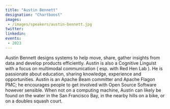 ```yaml
---
title: "Austin Bennett"
designation: "Chartboost"
images:
 - /images/speakers/austin-bennett.jpg
twitter: 
linkedin: 
events:
 - 2023
---
```


Austin Bennett designs systems to help move, share, gather insights from data and develop products efficiently. Austin is also a Cognitive Linguist with a focus on multimodal communication ( esp. with Red Hen Lab ). He is passionate about education, sharing knowledge, experience and opportunities. Austin is an Apache Beam committer and Apache Flagon PMC; he encourages people to get involved with Open Source Software however sensible. When not on a computing machine, Austin can likely be found on the water in the San Francisco Bay, in the nearby hills on a bike, or on a doubles squash court.